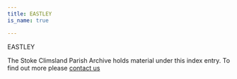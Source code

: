 ```yaml
---
title: EASTLEY
is_name: true

---
```


EASTLEY


The Stoke Climsland Parish Archive holds material under this index entry. To find out more please [contact us](/contact/)
